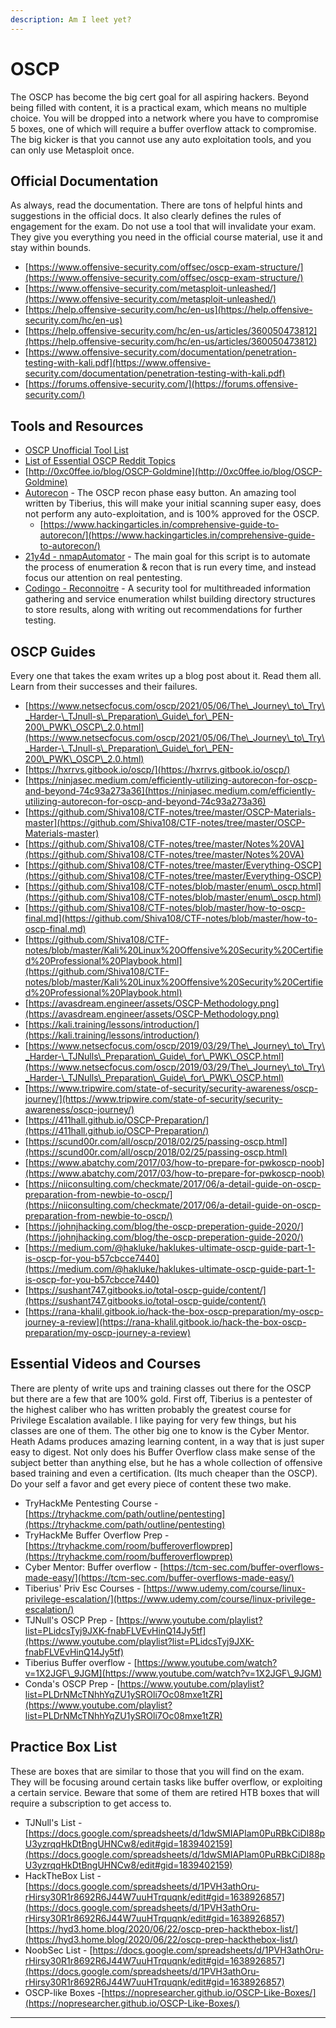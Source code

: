 ```yaml
---
description: Am I leet yet?
---
```


# OSCP

The OSCP has become the big cert goal for all aspiring hackers. Beyond being filled with content, it is a practical exam, which means no multiple choice. You will be dropped into a network where you have to compromise 5 boxes, one of which will require a buffer overflow attack to compromise. The big kicker is that you cannot use any auto exploitation tools, and you can only use Metasploit once.&#x20;

## **Official Documentation** &#x20;

As always, read the documentation. There are tons of helpful hints and suggestions in the official docs. It also clearly defines the rules of engagement for the exam. Do not use a tool that will invalidate your exam. They give you everything you need in the official course material, use it and stay within bounds.

* [https://www.offensive-security.com/offsec/oscp-exam-structure/](https://www.offensive-security.com/offsec/oscp-exam-structure/)
* [https://www.offensive-security.com/metasploit-unleashed/](https://www.offensive-security.com/metasploit-unleashed/)
* [https://help.offensive-security.com/hc/en-us](https://help.offensive-security.com/hc/en-us)
* [https://help.offensive-security.com/hc/en-us/articles/360050473812](https://help.offensive-security.com/hc/en-us/articles/360050473812)
* [https://www.offensive-security.com/documentation/penetration-testing-with-kali.pdf](https://www.offensive-security.com/documentation/penetration-testing-with-kali.pdf)
* [https://forums.offensive-security.com/](https://forums.offensive-security.com/)

## **Tools and Resources**

* [OSCP Unofficial Tool List](https://falconspy.medium.com/unofficial-oscp-approved-tools-b2b4e889e707)
* [List of Essential OSCP Reddit Topics](https://www.reddit.com/r/oscp/comments/if1q5v/ive\_made\_a\_list\_of\_reddit\_topics\_that\_you\_should/)
* [http://0xc0ffee.io/blog/OSCP-Goldmine](http://0xc0ffee.io/blog/OSCP-Goldmine)
* [Autorecon](https://github.com/Tib3rius/AutoRecon) - The OSCP recon phase easy button. An amazing tool written by Tiberius, this will make your initial scanning super easy, does not perform any auto-exploitation, and is 100% approved for the OSCP.
  * [https://www.hackingarticles.in/comprehensive-guide-to-autorecon/](https://www.hackingarticles.in/comprehensive-guide-to-autorecon/)
* [21y4d - nmapAutomator](https://github.com/21y4d/nmapAutomator) - The main goal for this script is to automate the process of enumeration & recon that is run every time, and instead focus our attention on real pentesting.
* [Codingo - Reconnoitre](https://github.com/codingo/Reconnoitre) - A security tool for multithreaded information gathering and service enumeration whilst building directory structures to store results, along with writing out recommendations for further testing.

## **OSCP Guides**&#x20;

Every one that takes the exam writes up a blog post about it. Read them all. Learn from their successes and their failures.

* [https://www.netsecfocus.com/oscp/2021/05/06/The\_Journey\_to\_Try\_Harder-\_TJnull-s\_Preparation\_Guide\_for\_PEN-200\_PWK\_OSCP\_2.0.html](https://www.netsecfocus.com/oscp/2021/05/06/The\_Journey\_to\_Try\_Harder-\_TJnull-s\_Preparation\_Guide\_for\_PEN-200\_PWK\_OSCP\_2.0.html)
* [https://hxrrvs.gitbook.io/oscp/](https://hxrrvs.gitbook.io/oscp/)
* [https://ninjasec.medium.com/efficiently-utilizing-autorecon-for-oscp-and-beyond-74c93a273a36](https://ninjasec.medium.com/efficiently-utilizing-autorecon-for-oscp-and-beyond-74c93a273a36)
* [https://github.com/Shiva108/CTF-notes/tree/master/OSCP-Materials-master](https://github.com/Shiva108/CTF-notes/tree/master/OSCP-Materials-master)
* [https://github.com/Shiva108/CTF-notes/tree/master/Notes%20VA](https://github.com/Shiva108/CTF-notes/tree/master/Notes%20VA)
* [https://github.com/Shiva108/CTF-notes/tree/master/Everything-OSCP](https://github.com/Shiva108/CTF-notes/tree/master/Everything-OSCP)
* [https://github.com/Shiva108/CTF-notes/blob/master/enum\_oscp.html](https://github.com/Shiva108/CTF-notes/blob/master/enum\_oscp.html)
* [https://github.com/Shiva108/CTF-notes/blob/master/how-to-oscp-final.md](https://github.com/Shiva108/CTF-notes/blob/master/how-to-oscp-final.md)
* [https://github.com/Shiva108/CTF-notes/blob/master/Kali%20Linux%20Offensive%20Security%20Certified%20Professional%20Playbook.html](https://github.com/Shiva108/CTF-notes/blob/master/Kali%20Linux%20Offensive%20Security%20Certified%20Professional%20Playbook.html)
* [https://avasdream.engineer/assets/OSCP-Methodology.png](https://avasdream.engineer/assets/OSCP-Methodology.png)
* [https://kali.training/lessons/introduction/](https://kali.training/lessons/introduction/)
* [https://www.netsecfocus.com/oscp/2019/03/29/The\_Journey\_to\_Try\_Harder-\_TJNulls\_Preparation\_Guide\_for\_PWK\_OSCP.html](https://www.netsecfocus.com/oscp/2019/03/29/The\_Journey\_to\_Try\_Harder-\_TJNulls\_Preparation\_Guide\_for\_PWK\_OSCP.html)
* [https://www.tripwire.com/state-of-security/security-awareness/oscp-journey/](https://www.tripwire.com/state-of-security/security-awareness/oscp-journey/)
* [https://411hall.github.io/OSCP-Preparation/](https://411hall.github.io/OSCP-Preparation/)
* [https://scund00r.com/all/oscp/2018/02/25/passing-oscp.html](https://scund00r.com/all/oscp/2018/02/25/passing-oscp.html)
* [https://www.abatchy.com/2017/03/how-to-prepare-for-pwkoscp-noob](https://www.abatchy.com/2017/03/how-to-prepare-for-pwkoscp-noob)
* [https://niiconsulting.com/checkmate/2017/06/a-detail-guide-on-oscp-preparation-from-newbie-to-oscp/](https://niiconsulting.com/checkmate/2017/06/a-detail-guide-on-oscp-preparation-from-newbie-to-oscp/)
* [https://johnjhacking.com/blog/the-oscp-preperation-guide-2020/](https://johnjhacking.com/blog/the-oscp-preperation-guide-2020/)
* [https://medium.com/@hakluke/haklukes-ultimate-oscp-guide-part-1-is-oscp-for-you-b57cbcce7440](https://medium.com/@hakluke/haklukes-ultimate-oscp-guide-part-1-is-oscp-for-you-b57cbcce7440)
* [https://sushant747.gitbooks.io/total-oscp-guide/content/](https://sushant747.gitbooks.io/total-oscp-guide/content/)
* [https://rana-khalil.gitbook.io/hack-the-box-oscp-preparation/my-oscp-journey-a-review](https://rana-khalil.gitbook.io/hack-the-box-oscp-preparation/my-oscp-journey-a-review)

## **Essential Videos and Courses**&#x20;

There are plenty of write ups and training classes out there for the OSCP but there are a few that are 100% gold. First off, Tiberius is a pentester of the highest caliber who has written probably the greatest course for Privilege Escalation available. I like paying for very few things, but his classes are one of them. The other big one to know is the Cyber Mentor. Heath Adams produces amazing learning content, in a way that is just super easy to digest. Not only does his Buffer Overflow class make sense of the subject better than anything else, but he has a whole collection of offensive based training and even a certification. (Its much cheaper than the OSCP). Do your self a favor and get every piece of content these two make.

* TryHackMe Pentesting Course -[https://tryhackme.com/path/outline/pentesting](https://tryhackme.com/path/outline/pentesting)
* TryHackMe Buffer Overflow Prep -[https://tryhackme.com/room/bufferoverflowprep](https://tryhackme.com/room/bufferoverflowprep)
* Cyber Mentor: Buffer overflow - [https://tcm-sec.com/buffer-overflows-made-easy/](https://tcm-sec.com/buffer-overflows-made-easy/)
* Tiberius' Priv Esc Courses - [https://www.udemy.com/course/linux-privilege-escalation/](https://www.udemy.com/course/linux-privilege-escalation/)
* TJNull's OSCP Prep - [https://www.youtube.com/playlist?list=PLidcsTyj9JXK-fnabFLVEvHinQ14Jy5tf](https://www.youtube.com/playlist?list=PLidcsTyj9JXK-fnabFLVEvHinQ14Jy5tf)
* Tiberius Buffer overflow - [https://www.youtube.com/watch?v=1X2JGF\_9JGM](https://www.youtube.com/watch?v=1X2JGF\_9JGM)
* Conda's OSCP Prep - [https://www.youtube.com/playlist?list=PLDrNMcTNhhYqZU1ySROli7Oc08mxe1tZR](https://www.youtube.com/playlist?list=PLDrNMcTNhhYqZU1ySROli7Oc08mxe1tZR)

## **Practice Box List**&#x20;

These are boxes that are similar to those that you will find on the exam. They will be focusing around certain tasks like buffer overflow, or exploiting a certain service. Beware that some of them are retired HTB boxes that will require a subscription to get access to.

* TJNull's List - [https://docs.google.com/spreadsheets/d/1dwSMIAPIam0PuRBkCiDI88pU3yzrqqHkDtBngUHNCw8/edit#gid=1839402159](https://docs.google.com/spreadsheets/d/1dwSMIAPIam0PuRBkCiDI88pU3yzrqqHkDtBngUHNCw8/edit#gid=1839402159)
* HackTheBox List -[https://docs.google.com/spreadsheets/d/1PVH3athOru-rHirsy30R1r8692R6J44W7uuHTrquqnk/edit#gid=1638926857](https://docs.google.com/spreadsheets/d/1PVH3athOru-rHirsy30R1r8692R6J44W7uuHTrquqnk/edit#gid=1638926857)[https://hyd3.home.blog/2020/06/22/oscp-prep-hackthebox-list/](https://hyd3.home.blog/2020/06/22/oscp-prep-hackthebox-list/)
* NoobSec List - [https://docs.google.com/spreadsheets/d/1PVH3athOru-rHirsy30R1r8692R6J44W7uuHTrquqnk/edit#gid=1638926857](https://docs.google.com/spreadsheets/d/1PVH3athOru-rHirsy30R1r8692R6J44W7uuHTrquqnk/edit#gid=1638926857)
* OSCP-like Boxes -[https://nopresearcher.github.io/OSCP-Like-Boxes/](https://nopresearcher.github.io/OSCP-Like-Boxes/)

****

